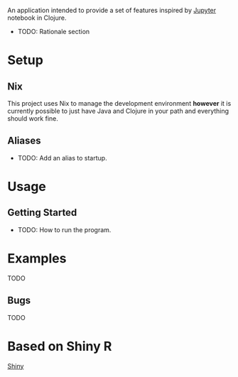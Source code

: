 An application intended to provide a set of features inspired by
[Jupyter](https://jupyter.org/) notebook in Clojure.

- TODO: Rationale section

# Setup

## Nix

This project uses Nix to manage the development environment **however** it is
currently possible to just have Java and Clojure in your path and everything
should work fine.

## Aliases

- TODO: Add an alias to startup.

# Usage

## Getting Started

- TODO: How to run the program.

# Examples

TODO

## Bugs

TODO

# Based on Shiny R

[Shiny](https://shiny.posit.co/)

